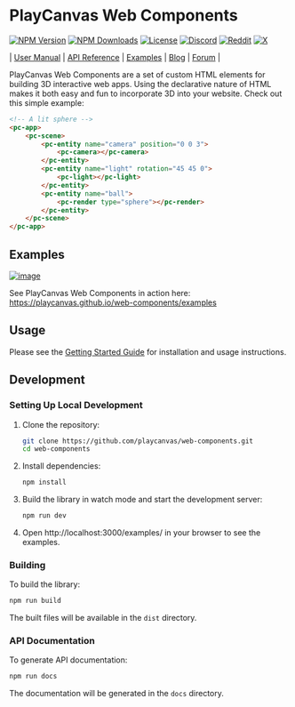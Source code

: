 # PlayCanvas Web Components

[![NPM Version](https://img.shields.io/npm/v/@playcanvas/web-components)](https://www.npmjs.com/package/@playcanvas/web-components)
[![NPM Downloads](https://img.shields.io/npm/dw/@playcanvas/web-components)](https://npmtrends.com/@playcanvas/web-components)
[![License](https://img.shields.io/npm/l/@playcanvas/web-components)](https://github.com/playcanvas/web-components/blob/main/LICENSE)
[![Discord](https://img.shields.io/badge/Discord-5865F2?style=flat&logo=discord&logoColor=white&color=black)](https://discord.gg/RSaMRzg)
[![Reddit](https://img.shields.io/badge/Reddit-FF4500?style=flat&logo=reddit&logoColor=white&color=black)](https://www.reddit.com/r/PlayCanvas)
[![X](https://img.shields.io/badge/X-000000?style=flat&logo=x&logoColor=white&color=black)](https://x.com/intent/follow?screen_name=playcanvas)

| [User Manual](https://developer.playcanvas.com//user-manual/web-components) | [API Reference](https://api.playcanvas.com/web-components) | [Examples](https://playcanvas.github.io/web-components/examples) | [Blog](https://blog.playcanvas.com) | [Forum](https://forum.playcanvas.com) |

PlayCanvas Web Components are a set of custom HTML elements for building 3D interactive web apps. Using the declarative nature of HTML makes it both easy and fun to incorporate 3D into your website. Check out this simple example:

```html
<!-- A lit sphere -->
<pc-app>
    <pc-scene>
        <pc-entity name="camera" position="0 0 3">
            <pc-camera></pc-camera>
        </pc-entity>
        <pc-entity name="light" rotation="45 45 0">
            <pc-light></pc-light>
        </pc-entity>
        <pc-entity name="ball">
            <pc-render type="sphere"></pc-render>
        </pc-entity>
    </pc-scene>
</pc-app>
```

## Examples

[![image](https://github.com/user-attachments/assets/25ac8dd3-abc9-4d65-8950-3d72ed1f7152)](https://playcanvas.github.io/web-components/examples)

See PlayCanvas Web Components in action here: https://playcanvas.github.io/web-components/examples

## Usage

Please see the [Getting Started Guide](https://developer.playcanvas.com/user-manual/web-components/getting-started/) for installation and usage instructions.

## Development 

### Setting Up Local Development

1. Clone the repository:

   ```bash
   git clone https://github.com/playcanvas/web-components.git
   cd web-components
   ```

2. Install dependencies:

   ```bash
   npm install
   ```

3. Build the library in watch mode and start the development server:

   ```bash
   npm run dev
   ```

4. Open http://localhost:3000/examples/ in your browser to see the examples.

### Building

To build the library:

```bash
npm run build
```

The built files will be available in the `dist` directory.

### API Documentation

To generate API documentation:

```bash
npm run docs
```

The documentation will be generated in the `docs` directory.

